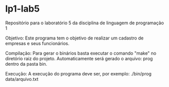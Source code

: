 # lp1-lab5
Repositório para o laboratório 5 da disciplina de linguagem de programação 1

Objetivo:
Este programa tem o objetivo de realizar um cadastro de empresas e seus funcionários.

Compilação:
Para gerar o binários basta executar o comando "make" no diretório raiz do projeto.
Automaticamente será gerado o arquivo: prog dentro da pasta bin.

Execução:
A execução do programa deve ser, por exemplo: ./bin/prog data/arquivo.txt
